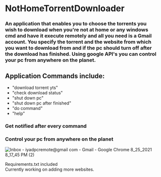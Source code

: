 # NotHomeTorrentDownloader
### An application that enables you to choose the torrents you wish to download when you're not at home or any windows cmd and have it execute remotely and all you need is a Gmail account. You specify the torrent and the website from which you want to download from and if the pc should turn off after the download has finished. Using google API's you can control your pc from anywhere on the planet.

## Application Commands include:
- "download torrent yts"
- "check download status"
- "shut down pc"
- "shut down pc after finished"
- "do command"
- "help"
   
### Get notified after every command
### Control your pc from anywhere on the planet

![Inbox - iyadpcremote@gmail com - Gmail - Google Chrome 8_25_2021 8_17_45 PM (2)](https://user-images.githubusercontent.com/83036619/130844291-f186a0a6-be9c-4cab-9b4b-2cdcf3cdb35e.png)


Requirements.txt included   
Currently working on adding more websites.
